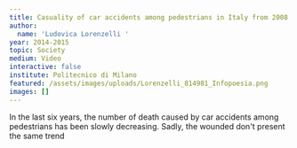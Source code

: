 ```yaml
---
title: Casuality of car accidents among pedestrians in Italy from 2008 to 2013
author:
  name: 'Ludovica Lorenzelli '
year: 2014-2015
topic: Society
medium: Video
interactive: false
institute: Politecnico di Milano
featured: /assets/images/uploads/Lorenzelli_814981_Infopoesia.png
images: []
---
```

In the last six years, the number of death caused by car accidents among pedestrians has been slowly decreasing. Sadly, the wounded don't present the same trend
